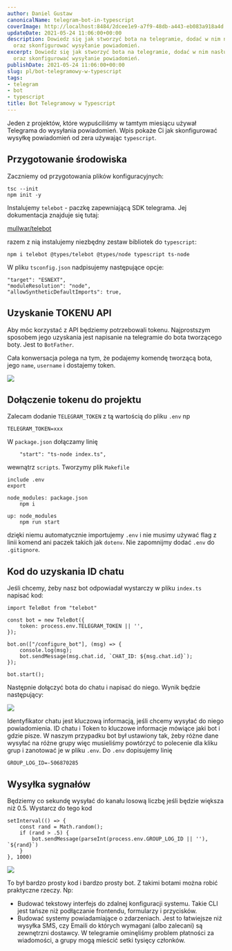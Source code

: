 ```yaml
---
author: Daniel Gustaw
canonicalName: telegram-bot-in-typescript
coverImage: http://localhost:8484/2dcee1e9-a7f9-48db-a443-eb083a918a4d.avif
updateDate: 2021-05-24 11:06:00+00:00
description: Dowiedz się jak stworzyć bota na telegramie, dodać w nim nasłuch na komendy
  oraz skonfigurować wysyłanie powiadomień.
excerpt: Dowiedz się jak stworzyć bota na telegramie, dodać w nim nasłuch na komendy
  oraz skonfigurować wysyłanie powiadomień.
publishDate: 2021-05-24 11:06:00+00:00
slug: pl/bot-telegramowy-w-typescript
tags:
- telegram
- bot
- typescript
title: Bot Telegramowy w Typescript
---
```




Jeden z projektów, które wypuściliśmy w tamtym miesiącu używał Telegrama do wysyłania powiadomień. Wpis pokaże Ci jak skonfigurować wysyłkę powiadomień od zera używając `typescript`.

## Przygotowanie środowiska

Zaczniemy od przygotowania plików konfiguracyjnych:

```
tsc --init
npm init -y
```

Instalujemy `telebot` - paczkę zapewniającą SDK telegrama. Jej dokumentacja znajduje się tutaj:

[mullwar/telebot](https://github.com/mullwar/telebot)

razem z nią instalujemy niezbędny zestaw bibliotek do `typescript`:

```
npm i telebot @types/telebot @types/node typescript ts-node
```

W pliku `tsconfig.json` nadpisujemy następujące opcje:

```
"target": "ESNEXT",
"moduleResolution": "node",
"allowSyntheticDefaultImports": true,
```

## Uzyskanie TOKENU API

Aby móc korzystać z API będziemy potrzebowali tokenu. Najprostszym sposobem jego uzyskania jest napisanie na telegramie do bota tworzącego boty. Jest to `BotFather`.

Cała konwersacja polega na tym, że podajemy komendę tworzącą bota, jego `name`, `username` i dostajemy token.

![](http://localhost:8484/dd1fe3ce-4c46-4c4d-94d7-c8db9d7b877a.avif)

## Dołączenie tokenu do projektu

Zalecam dodanie `TELEGRAM_TOKEN` z tą wartością do pliku `.env` np

```
TELEGRAM_TOKEN=xxx
```

W `package.json` dołączamy linię

```
    "start": "ts-node index.ts",
```

wewnątrz `scripts`. Tworzymy plik `Makefile`

```
include .env
export

node_modules: package.json
	npm i

up: node_modules
	npm run start
```

dzięki niemu automatycznie importujemy `.env` i nie musimy używać flag z linii komend ani paczek takich jak `dotenv`. Nie zapomnijmy dodać `.env` do `.gitignore`.

## Kod do uzyskania ID chatu

Jeśli chcemy, żeby nasz bot odpowiadał wystarczy w pliku `index.ts` napisać kod:

```
import TeleBot from "telebot"

const bot = new TeleBot({
    token: process.env.TELEGRAM_TOKEN || '',
});

bot.on(["/configure_bot"], (msg) => {
    console.log(msg);
    bot.sendMessage(msg.chat.id, `CHAT_ID: ${msg.chat.id}`);
});

bot.start();
```

Następnie dołączyć bota do chatu i napisać do niego. Wynik będzie następujący:

![](http://localhost:8484/db5aa8de-98ce-4cd0-8bec-4a8422a82351.avif)

Identyfikator chatu jest kluczową informacją, jeśli chcemy wysyłać do niego powiadomienia. ID chatu i Token to kluczowe informacje mówiące jaki bot i gdzie pisze. W naszym przypadku bot był ustawiony tak, żeby różne dane wysyłać na różne grupy więc musieliśmy powtórzyć to polecenie dla kliku grup i zanotować je w pliku `.env`. Do `.env` dopisujemy linię

```
GROUP_LOG_ID=-506870285
```

## Wysyłka sygnałów

Będziemy co sekundę wysyłać do kanału losową liczbę jeśli będzie większa niż 0.5. Wystarcz do tego kod

```
setInterval(() => {
    const rand = Math.random();
    if (rand > .5) {
        bot.sendMessage(parseInt(process.env.GROUP_LOG_ID || ''), `${rand}`)
    }
}, 1000)
```

![](http://localhost:8484/bd59f2a8-88cb-4006-8fb0-51a99a78c6da.avif)

To był bardzo prosty kod i bardzo prosty bot. Z takimi botami można robić praktyczne rzeczy. Np:

* Budować tekstowy interfejs do zdalnej konfiguracji systemu. Takie CLI jest tańsze niż podłączanie frontendu, formularzy i przycisków.
* Budować systemy powiadamiające o zdarzeniach. Jest to łatwiejsze niż wysyłka SMS, czy Emaili do których wymagani (albo zalecani) są zewnętrzni dostawcy. W telegramie ominęliśmy problem płatności za wiadomości, a grupy mogą mieścić setki tysięcy członków.
